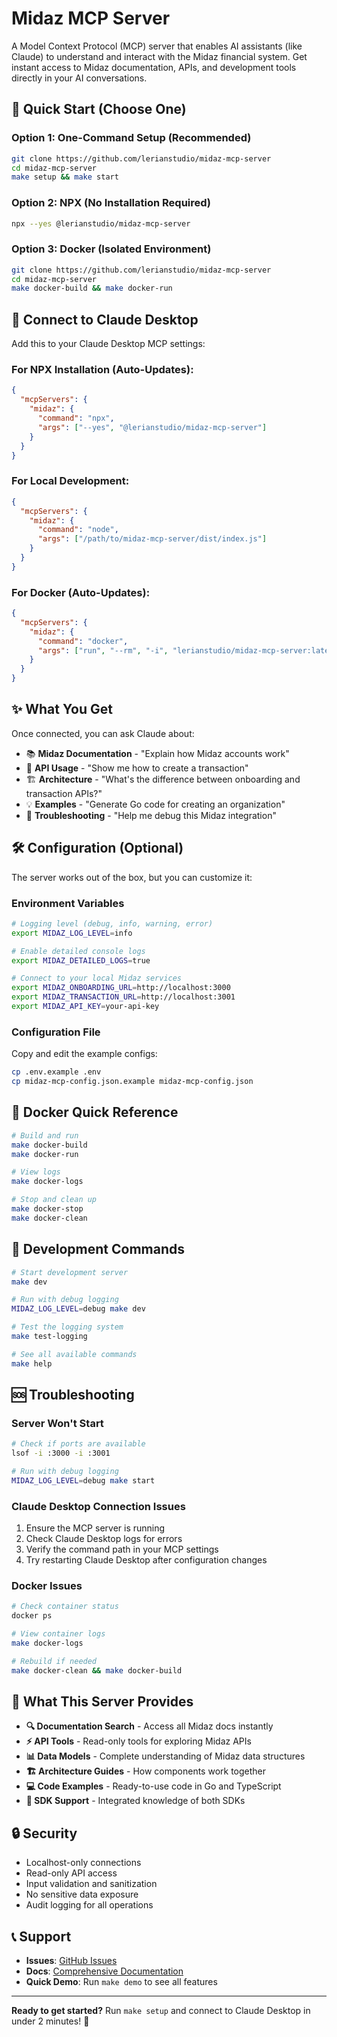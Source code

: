 # Midaz MCP Server

A Model Context Protocol (MCP) server that enables AI assistants (like Claude) to understand and interact with the Midaz financial system. Get instant access to Midaz documentation, APIs, and development tools directly in your AI conversations.

## 🚀 Quick Start (Choose One)

### Option 1: One-Command Setup (Recommended)
```bash
git clone https://github.com/lerianstudio/midaz-mcp-server
cd midaz-mcp-server
make setup && make start
```

### Option 2: NPX (No Installation Required)
```bash
npx --yes @lerianstudio/midaz-mcp-server
```

### Option 3: Docker (Isolated Environment)
```bash
git clone https://github.com/lerianstudio/midaz-mcp-server
cd midaz-mcp-server
make docker-build && make docker-run
```

## 🔗 Connect to Claude Desktop

Add this to your Claude Desktop MCP settings:

### For NPX Installation (Auto-Updates):
```json
{
  "mcpServers": {
    "midaz": {
      "command": "npx",
      "args": ["--yes", "@lerianstudio/midaz-mcp-server"]
    }
  }
}
```

### For Local Development:
```json
{
  "mcpServers": {
    "midaz": {
      "command": "node",
      "args": ["/path/to/midaz-mcp-server/dist/index.js"]
    }
  }
}
```

### For Docker (Auto-Updates):
```json
{
  "mcpServers": {
    "midaz": {
      "command": "docker",
      "args": ["run", "--rm", "-i", "lerianstudio/midaz-mcp-server:latest"]
    }
  }
}
```

## ✨ What You Get

Once connected, you can ask Claude about:

- 📚 **Midaz Documentation** - "Explain how Midaz accounts work"
- 🔧 **API Usage** - "Show me how to create a transaction"
- 🏗️ **Architecture** - "What's the difference between onboarding and transaction APIs?"
- 💡 **Examples** - "Generate Go code for creating an organization"
- 🐛 **Troubleshooting** - "Help me debug this Midaz integration"

## 🛠️ Configuration (Optional)

The server works out of the box, but you can customize it:

### Environment Variables
```bash
# Logging level (debug, info, warning, error)
export MIDAZ_LOG_LEVEL=info

# Enable detailed console logs
export MIDAZ_DETAILED_LOGS=true

# Connect to your local Midaz services
export MIDAZ_ONBOARDING_URL=http://localhost:3000
export MIDAZ_TRANSACTION_URL=http://localhost:3001
export MIDAZ_API_KEY=your-api-key
```

### Configuration File
Copy and edit the example configs:
```bash
cp .env.example .env
cp midaz-mcp-config.json.example midaz-mcp-config.json
```

## 🐳 Docker Quick Reference

```bash
# Build and run
make docker-build
make docker-run

# View logs
make docker-logs

# Stop and clean up
make docker-stop
make docker-clean
```

## 🔧 Development Commands

```bash
# Start development server
make dev

# Run with debug logging
MIDAZ_LOG_LEVEL=debug make dev

# Test the logging system
make test-logging

# See all available commands
make help
```

## 🆘 Troubleshooting

### Server Won't Start
```bash
# Check if ports are available
lsof -i :3000 -i :3001

# Run with debug logging
MIDAZ_LOG_LEVEL=debug make start
```

### Claude Desktop Connection Issues
1. Ensure the MCP server is running
2. Check Claude Desktop logs for errors
3. Verify the command path in your MCP settings
4. Try restarting Claude Desktop after configuration changes

### Docker Issues
```bash
# Check container status
docker ps

# View container logs
make docker-logs

# Rebuild if needed
make docker-clean && make docker-build
```

## 📖 What This Server Provides

- **🔍 Documentation Search** - Access all Midaz docs instantly
- **⚡ API Tools** - Read-only tools for exploring Midaz APIs
- **📊 Data Models** - Complete understanding of Midaz data structures
- **🏗️ Architecture Guides** - How components work together
- **💻 Code Examples** - Ready-to-use code in Go and TypeScript
- **🔧 SDK Support** - Integrated knowledge of both SDKs

## 🔒 Security

- Localhost-only connections
- Read-only API access
- Input validation and sanitization
- No sensitive data exposure
- Audit logging for all operations

## 📞 Support

- **Issues**: [GitHub Issues](https://github.com/lerianstudio/midaz-mcp-server/issues)
- **Docs**: [Comprehensive Documentation](https://docs.lerian.studio)
- **Quick Demo**: Run `make demo` to see all features

---

**Ready to get started?** Run `make setup` and connect to Claude Desktop in under 2 minutes! 🎉